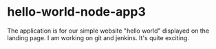 # hello-world-node-app3
The application is for our simple website "hello world" displayed on the landing page. I am working on git and jenkins. It's quite exciting. 
